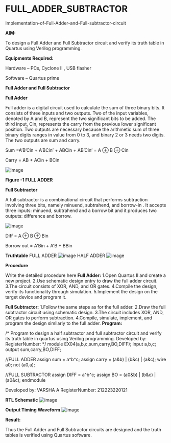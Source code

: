 # FULL_ADDER_SUBTRACTOR

Implementation-of-Full-Adder-and-Full-subtractor-circuit

**AIM:**

To design a Full Adder and Full Subtractor circuit and verify its truth table in Quartus using Verilog programming.

**Equipments Required:**

Hardware – PCs, Cyclone II , USB flasher

Software – Quartus prime

**Full Adder and Full Subtractor**

**Full Adder**

Full adder is a digital circuit used to calculate the sum of three binary bits. It consists of three inputs and two outputs. Two of the input variables, denoted by A and B, represent the two significant bits to be added. The third input, Cin, represents the carry from the previous lower significant position. Two outputs are necessary because the arithmetic sum of three binary digits ranges in value from 0 to 3, and binary 2 or 3 needs two digits. The two outputs are sum and carry.

Sum =A’B’Cin + A’BCin’ + ABCin + AB’Cin’ = A ⊕ B ⊕ Cin 

Carry = AB + ACin + BCin

![image](https://github.com/naavaneetha/FULL_ADDER_SUBTRACTOR/assets/154305477/0f30ba51-5ffb-4198-845f-18e054f675e7)

**Figure -1 FULL ADDER**

**Full Subtractor**

A full subtractor is a combinational circuit that performs subtraction involving three bits, namely minuend, subtrahend, and borrow-in . It accepts three inputs: minuend, subtrahend and a borrow bit and it produces two outputs: difference and borrow.

![image](https://github.com/naavaneetha/FULL_ADDER_SUBTRACTOR/assets/154305477/02b24f51-ab51-4304-9ad6-7b81ffc1ead5)

Diff = A ⊕ B ⊕ Bin 

Borrow out = A'Bin + A'B + BBin

**Truthtable**
FULL ADDER
![image](https://github.com/ARIVAZHAGAN04/FULL_ADDER_SUBTRACTOR/assets/161414455/23da95bf-b531-4690-93fe-7a528f1b0f5c)
HALF ADDER
![image](https://github.com/ARIVAZHAGAN04/FULL_ADDER_SUBTRACTOR/assets/161414455/298e1ad9-dbe4-435a-aa03-17bb91750047)


**Procedure**

Write the detailed procedure here
**Full Adder:**
1.Open Quartus II and create a new project.
2.Use schematic design entry to draw the full adder circuit. 
3.The circuit consists of XOR, AND, and OR gates. 
4.Compile the design, verify its functionality through simulation. 
5.Implement the design on the target device and program it.

**Full Subtractor:** 
1.Follow the same steps as for the full adder. 
2.Draw the full subtractor circuit using schematic design. 
3.The circuit includes XOR, AND, OR gates to perform subtraction. 
4.Compile, simulate, implement, and program the design similarly to the full adder.
**Program:**

/* Program to design a half subtractor and full subtractor circuit and verify its truth table in quartus using Verilog programming. Developed by: RegisterNumber:
*/
module EX04(a,b,c,sum,carry,BO,DIFF);
input a,b,c;
output sum,carry,BO,DIFF;

//FULL ADDER
assign sum = a^b^c;
assign carry = (a&b) | (b&c) | (a&c);
wire a0;
not (a0,a);

//FULL SUBTRACTOR
assign DIFF = a^b^c;
assign BO = (a0&b) | (b&c) | (a0&c);
endmodule

Developed by: VARSHA A
RegisterNumber: 212223220121

**RTL Schematic**
![image](https://github.com/ARIVAZHAGAN04/FULL_ADDER_SUBTRACTOR/assets/161414455/4865eb87-5a02-4335-957c-3a930f1ed47d)


**Output Timing Waveform**
![image](https://github.com/ARIVAZHAGAN04/FULL_ADDER_SUBTRACTOR/assets/161414455/ae16df37-afc4-4af6-bfb7-4415c16f47ae)


**Result:**

Thus the Full Adder and Full Subtractor circuits are designed and the truth tables is verified using Quartus software.



